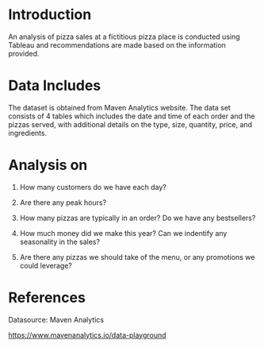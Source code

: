 
# Introduction

An analysis of pizza sales at a fictitious pizza place is conducted using Tableau and recommendations are made based on the information provided. 


# Data Includes

The dataset is obtained from Maven Analytics website. The data set consists of 4 tables which includes the date and time of each order and the pizzas served, with additional details on the type, size, quantity, price, and ingredients.


# Analysis on

1. How many customers do we have each day? 

2. Are there any peak hours?

3. How many pizzas are typically in an order? Do we have any bestsellers?

4. How much money did we make this year? Can we indentify any seasonality in the sales?

5. Are there any pizzas we should take of the menu, or any promotions we could leverage?


# References 

Datasource: Maven Analytics

https://www.mavenanalytics.io/data-playground
